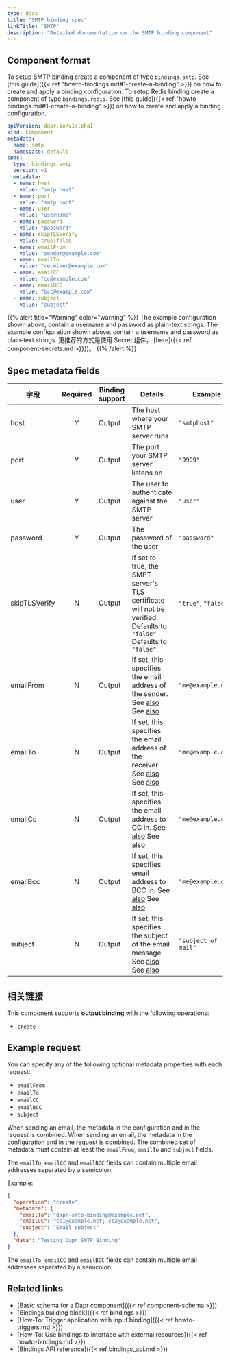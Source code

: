 ```yaml
---
type: docs
title: "SMTP binding spec"
linkTitle: "SMTP"
description: "Detailed documentation on the SMTP binding component"
---
```


## Component format

To setup SMTP binding create a component of type `bindings.smtp`. See [this guide]({{< ref "howto-bindings.md#1-create-a-binding" >}}) on how to create and apply a binding configuration. To setup Redis binding create a component of type `bindings.redis`. See [this guide]({{< ref "howto-bindings.md#1-create-a-binding" >}}) on how to create and apply a binding configuration.


```yaml
apiVersion: dapr.io/v1alpha1
kind: Component
metadata:
  name: smtp
  namespace: default
spec:
  type: bindings.smtp
  version: v1
  metadata:
  - name: host
    value: "smtp host" 
  - name: port
    value: "smtp port"
  - name: user
    value: "username"
  - name: password
    value: "password"
  - name: skipTLSVerify
    value: true|false
  - name: emailFrom
    value: "sender@example.com"
  - name: emailTo
    value: "receiver@example.com"
  - name: emailCC
    value: "cc@example.com"
  - name: emailBCC
    value: "bcc@example.com"
  - name: subject
    value: "subject"
```

{{% alert title="Warning" color="warning" %}}
The example configuration shown above, contain a username and password as plain-text strings. The example configuration shown above, contain a username and password as plain-text strings. 更推荐的方式是使用 Secret 组件， [here]({{< ref component-secrets.md >}}})。
{{% /alert %}}

## Spec metadata fields

| 字段            | Required | Binding support | Details                                                                                                             | Example             |
| ------------- |:--------:| --------------- | ------------------------------------------------------------------------------------------------------------------- | ------------------- |
| host          |    Y     | Output          | The host where your SMTP server runs                                                                                | `"smtphost"`        |
| port          |    Y     | Output          | The port your SMTP server listens on                                                                                | `"9999"`            |
| user          |    Y     | Output          | The user to authenticate against the SMTP server                                                                    | `"user"`            |
| password      |    Y     | Output          | The password of the user                                                                                            | `"password"`        |
| skipTLSVerify |    N     | Output          | If set to true, the SMPT server's TLS certificate will not be verified. Defaults to `"false"` Defaults to `"false"` | `"true"`, `"false"` |
| emailFrom     |    N     | Output          | If set, this specifies the email address of the sender. See [also](#example-request) See [also](#example-request)   | `"me@example.com"`  |
| emailTo       |    N     | Output          | If set, this specifies the email address of the receiver. See [also](#example-request) See [also](#example-request) | `"me@example.com"`  |
| emailCc       |    N     | Output          | If set, this specifies the email address to CC in. See [also](#example-request) See [also](#example-request)        | `"me@example.com"`  |
| emailBcc      |    N     | Output          | If set, this specifies email address to BCC in. See [also](#example-request) See [also](#example-request)           | `"me@example.com"`  |
| subject       |    N     | Output          | If set, this specifies the subject of the email message. See [also](#example-request) See [also](#example-request)  | `"subject of mail"` |

## 相关链接

This component supports **output binding** with the following operations:

- `create`

## Example request

You can specify any of the following optional metadata properties with each request:

- `emailFrom`
- `emailTo`
- `emailCC`
- `emailBCC`
- `subject`

When sending an email, the metadata in the configuration and in the request is combined. When sending an email, the metadata in the configuration and in the request is combined. The combined set of metadata must contain at least the `emailFrom`, `emailTo` and `subject` fields.

The `emailTo`, `emailCC` and `emailBCC` fields can contain multiple email addresses separated by a semicolon.

Example:
```json
{
  "operation": "create",
  "metadata": {
    "emailTo": "dapr-smtp-binding@example.net",
    "emailCC": "cc1@example.net; cc2@example.net",
    "subject": "Email subject"
  },
  "data": "Testing Dapr SMTP Binding"
}
```

The `emailTo`, `emailCC` and `emailBCC` fields can contain multiple email addresses separated by a semicolon.
## Related links

- [Basic schema for a Dapr component]({{< ref component-schema >}})
- [Bindings building block]({{< ref bindings >}})
- [How-To: Trigger application with input binding]({{< ref howto-triggers.md >}})
- [How-To: Use bindings to interface with external resources]({{< ref howto-bindings.md >}})
- [Bindings API reference]({{< ref bindings_api.md >}})
